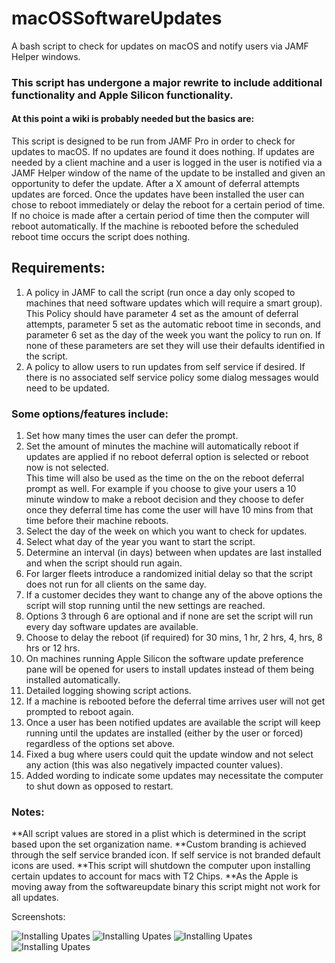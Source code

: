 # macOSSoftwareUpdates
A bash script to check for updates on macOS and notify users via JAMF Helper windows.
### This script has undergone a major rewrite to include additional functionality and Apple Silicon functionality.
#### At this point a wiki is probably needed but the basics are: 

This script is designed to be run from JAMF Pro in order to check for updates to macOS.
If no updates are found it does nothing.
If updates are needed by a client machine and a user is logged in the user is notified via a JAMF Helper window of the name of the update to be installed and given an opportunity to defer the update.
After a X amount of deferral attempts updates are forced. Once the updates have been installed the user can chose to reboot immediately or delay the
reboot for a certain period of time. If no choice is made after a certain period of time then the computer will reboot automatically. If the machine is rebooted 
before the scheduled reboot time occurs the script does nothing. 

## Requirements:
1. A policy in JAMF to call the script (run once a day only scoped to machines that need software updates which will require a smart group).
   This Policy should have parameter 4 set as the amount of deferral attempts, parameter 5 set as the automatic reboot time in seconds, and parameter 6 set as
   the day of the week you want the policy to run on. If none of these parameters are set they will use their defaults identified in the script.
2. A policy to allow users to run updates from self service if desired. If there is no associated self service policy some dialog messages would need to be    updated.


### Some options/features include:
1.  Set how many times the user can defer the prompt.
2.  Set the amount of minutes the machine will automatically reboot if updates are applied if no reboot deferral option is selected or reboot now is not
    selected.   
    This time will also be used as the time on the on the reboot deferral prompt as well. For example if you choose to give your users a 10 minute
    window to make a reboot decision and they choose to defer once they deferral time has come the user will have 10 mins from that time before their machine reboots.
3.  Select the day of the week on which you want to check for updates.
4.  Select what day of the year you want to start the script.
5.  Determine an interval (in days) between when updates are last installed and when the script should run again.
6.  For larger fleets introduce a randomized initial delay so that the script does not run for all clients on the same day.
7.  If a customer decides they want to change any of the above options the script will stop running until the new settings are reached.
8.  Options 3 through 6 are optional and if none are set the script will run every day software updates are available.
9.  Choose to delay the reboot (if required) for 30 mins, 1 hr, 2 hrs, 4, hrs, 8 hrs or 12 hrs.
10.  On machines running Apple Silicon the software update preference pane will be opened for users to install updates instead of them being installed automatically.
11.  Detailed logging showing script actions.
12.  If a machine is rebooted before the deferral time arrives user will not get prompted to reboot again.
13.  Once a user has been notified updates are available the script will keep running until the updates are installed (either by the user or forced) regardless of the options set above.
14. Fixed a bug where users could quit the update window and not select any action (this was also negatively impacted counter values).
11. Added wording to indicate some updates may necessitate the computer to shut down as opposed to restart.

### Notes:
**All script values are stored in a plist which is determined in the script based upon the set organization name.
**Custom branding is achieved through the self service branded icon. If self service is not branded default icons are used.
**This script will shutdown the computer upon installing certain updates to account for macs with T2 Chips.
**As the Apple is moving away from the softwareupdate binary this script might not work for all updates.

Screenshots:

![Installing Upates](../assets/1_Initial%20Notification.png)
![Installing Upates](../assets/2_InstalingUpdates.png)
![Installing Upates](../assets/3_Deferral%20Options.png)
![Installing Upates](../assets/4_Reboot%20with%20Deferral.png)
